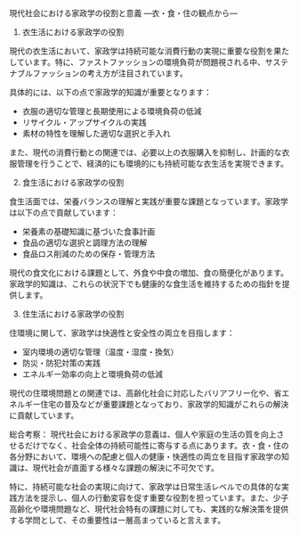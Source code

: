 現代社会における家政学の役割と意義 ―衣・食・住の観点から―

1. 衣生活における家政学の役割

現代の衣生活において、家政学は持続可能な消費行動の実現に重要な役割を果たしています。特に、ファストファッションの環境負荷が問題視される中、サステナブルファッションの考え方が注目されています。

具体的には、以下の点で家政学的知識が重要となります：
- 衣服の適切な管理と長期使用による環境負荷の低減
- リサイクル・アップサイクルの実践
- 素材の特性を理解した適切な選択と手入れ

また、現代の消費行動との関連では、必要以上の衣服購入を抑制し、計画的な衣服管理を行うことで、経済的にも環境的にも持続可能な衣生活を実現できます。

2. 食生活における家政学の役割

食生活面では、栄養バランスの理解と実践が重要な課題となっています。家政学は以下の点で貢献しています：
- 栄養素の基礎知識に基づいた食事計画
- 食品の適切な選択と調理方法の理解
- 食品ロス削減のための保存・管理方法

現代の食文化における課題として、外食や中食の増加、食の簡便化があります。家政学的知識は、これらの状況下でも健康的な食生活を維持するための指針を提供します。

3. 住生活における家政学の役割

住環境に関して、家政学は快適性と安全性の両立を目指します：
- 室内環境の適切な管理（温度・湿度・換気）
- 防災・防犯対策の実践
- エネルギー効率の向上と環境負荷の低減

現代の住環境問題との関連では、高齢化社会に対応したバリアフリー化や、省エネルギー住宅の普及などが重要課題となっており、家政学的知識がこれらの解決に貢献しています。

総合考察：
現代社会における家政学の意義は、個人や家庭の生活の質を向上させるだけでなく、社会全体の持続可能性に寄与する点にあります。衣・食・住の各分野において、環境への配慮と個人の健康・快適性の両立を目指す家政学の知識は、現代社会が直面する様々な課題の解決に不可欠です。

特に、持続可能な社会の実現に向けて、家政学は日常生活レベルでの具体的な実践方法を提示し、個人の行動変容を促す重要な役割を担っています。また、少子高齢化や環境問題など、現代社会特有の課題に対しても、実践的な解決策を提供する学問として、その重要性は一層高まっていると言えます。